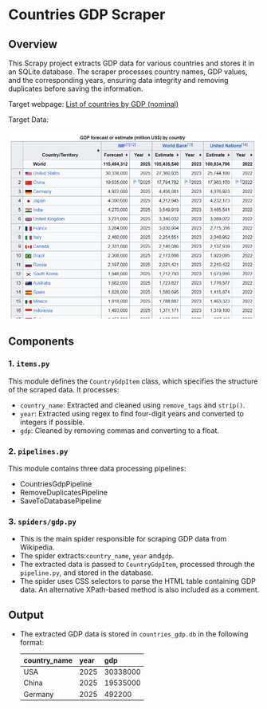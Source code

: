 # Countries GDP Scraper

## Overview
This Scrapy project extracts GDP data for various countries and stores it in an SQLite database. The scraper processes country names, GDP values, and the corresponding years, ensuring data integrity and removing duplicates before saving the information.

Target webpage: [List of countries by GDP (nominal)](https://en.wikipedia.org/wiki/List_of_countries_by_GDP_(nominal))

Target Data: 

![GDP Data Overview](gdp_table.png)

## Components

### 1. `items.py`
This module defines the `CountryGdpItem` class, which specifies the structure of the scraped data. It processes:
- `country_name`: Extracted and cleaned using `remove_tags` and `strip()`.
- `year`: Extracted using regex to find four-digit years and converted to integers if possible.
- `gdp`: Cleaned by removing commas and converting to a float.

### 2. `pipelines.py`
This module contains three data processing pipelines:
- CountriesGdpPipeline
- RemoveDuplicatesPipeline
- SaveToDatabasePipeline


### 3. `spiders/gdp.py`
- This is the main spider responsible for scraping GDP data from Wikipedia.
- The spider extracts:`country_name`, `year` and`gdp`.
- The extracted data is passed to `CountryGdpItem`, processed through the `pipeline.py`, and stored in the database.
- The spider uses CSS selectors to parse the HTML table containing GDP data. An alternative XPath-based method is also included as a comment.

## Output
- The extracted GDP data is stored in `countries_gdp.db` in the following format:

  | country_name | year | gdp |
  |-------------|------|------|
  | USA         | 2025 | 30338000 |
  | China       | 2025 | 19535000 |
  | Germany     | 2025 | 492200  |

